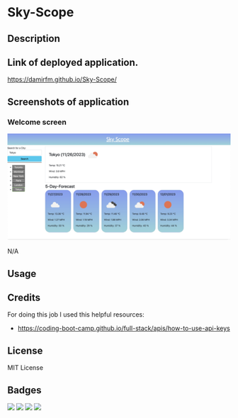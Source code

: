 # Sky-Scope


## Description



## Link of deployed application.

https://damirfm.github.io/Sky-Scope/

## Screenshots of application

### Welcome screen

![Alt text](./Screenshots/1.png "Current and Future tasks")


N/A

## Usage



## Credits

For doing this job I used this helpful resources: 

- https://coding-boot-camp.github.io/full-stack/apis/how-to-use-api-keys


## License

MIT License

## Badges


<img src="https://img.shields.io/badge/jquery-%230769AD.svg?style=for-the-badge&logo=jquery&logoColor=white)" /> 

<img src="https://img.shields.io/badge/CSS3-1572B6?style=for-the-badge&logo=css3&logoColor=white" />    

<img src="https://img.shields.io/badge/HTML5-E34F26?style=for-the-badge&logo=html5&logoColor=white" />  

<img src="https://img.shields.io/badge/JavaScript-F7DF1E?style=for-the-badge&logo=javascript&logoColor=black" />  

